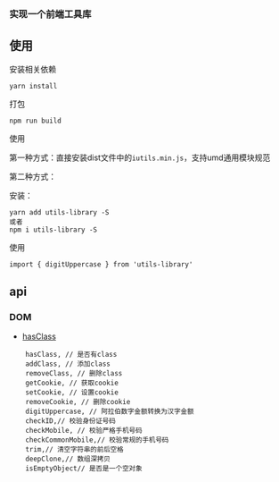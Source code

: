 ### 实现一个前端工具库

## 使用

安装相关依赖
````
yarn install
````

打包
````
npm run build
````
使用

第一种方式：直接安装dist文件中的`iutils.min.js`，支持umd通用模块规范

第二种方式：

安装：
````
yarn add utils-library -S
或者
npm i utils-library -S
````

使用
````
import { digitUppercase } from 'utils-library'
````

## api

### DOM

* [hasClass](./src/dom/hasClass.js)


````
    hasClass, // 是否有class
    addClass, // 添加class
    removeClass, // 删除class
    getCookie, // 获取cookie
    setCookie, // 设置cookie
    removeCookie, // 删除cookie
    digitUppercase, // 阿拉伯数字金额转换为汉字金额
    checkID,// 校验身份证号码
    checkMobile, // 校验严格手机号码
    checkCommonMobile,// 校验常规的手机号码
    trim,// 清空字符串的前后空格
    deepClone,// 数组深拷贝
    isEmptyObject// 是否是一个空对象
````